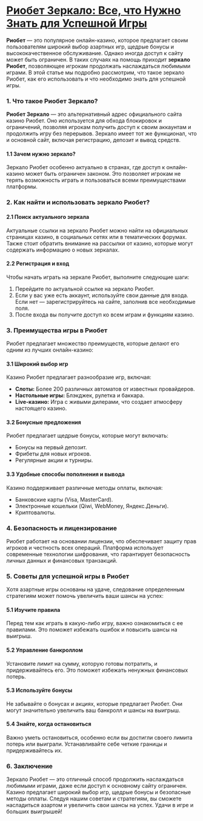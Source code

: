 # [Риобет Зеркало: Все, что Нужно Знать для Успешной Игры](https://brandplay.link/TnjsxFvH)

**Риобет** — это популярное онлайн-казино, которое предлагает своим пользователям широкий выбор азартных игр, щедрые бонусы и высококачественное обслуживание. Однако иногда доступ к сайту может быть ограничен. В таких случаях на помощь приходит **зеркало Риобет**, позволяющее игрокам продолжать наслаждаться любимыми играми. В этой статье мы подробно рассмотрим, что такое зеркало Риобет, как его использовать и что необходимо знать для успешной игры.

### 1. Что такое Риобет Зеркало?

**Риобет Зеркало** — это альтернативный адрес официального сайта казино Риобет. Оно используется для обхода блокировок и ограничений, позволяя игрокам получить доступ к своим аккаунтам и продолжить игру без перерывов. Зеркало имеет тот же функционал, что и основной сайт, включая регистрацию, депозит и вывод средств.

#### 1.1 Зачем нужно зеркало?

Зеркало Риобет особенно актуально в странах, где доступ к онлайн-казино может быть ограничен законом. Это позволяет игрокам не терять возможность играть и пользоваться всеми преимуществами платформы.

### 2. Как найти и использовать зеркало Риобет?

#### 2.1 Поиск актуального зеркала

Актуальные ссылки на зеркало Риобет можно найти на официальных страницах казино, в социальных сетях или в тематических форумах. Также стоит обратить внимание на рассылки от казино, которые могут содержать информацию о новых зеркалах.

#### 2.2 Регистрация и вход

Чтобы начать играть на зеркале Риобет, выполните следующие шаги:

1. Перейдите по актуальной ссылке на зеркало Риобет.
2. Если у вас уже есть аккаунт, используйте свои данные для входа. Если нет — зарегистрируйтесь на сайте, заполнив все необходимые поля.
3. После входа вы получите доступ ко всем играм и функциям казино.

### 3. Преимущества игры в Риобет

Риобет предлагает множество преимуществ, которые делают его одним из лучших онлайн-казино:

#### 3.1 Широкий выбор игр

Казино Риобет предлагает разнообразие игр, включая:

* **Слоты:** Более 200 различных автоматов от известных провайдеров.
* **Настольные игры:** Блэкджек, рулетка и баккара.
* **Live-казино:** Игра с живыми дилерами, что создает атмосферу настоящего казино.

#### 3.2 Бонусные предложения

Риобет предлагает щедрые бонусы, которые могут включать:

* Бонусы на первый депозит.
* Фрибеты для новых игроков.
* Регулярные акции и турниры.

#### 3.3 Удобные способы пополнения и вывода

Казино поддерживает различные методы оплаты, включая:

* Банковские карты (Visa, MasterCard).
* Электронные кошельки (Qiwi, WebMoney, Яндекс.Деньги).
* Криптовалюты.

### 4. Безопасность и лицензирование

Риобет работает на основании лицензии, что обеспечивает защиту прав игроков и честность всех операций. Платформа использует современные технологии шифрования, что гарантирует безопасность личных данных и финансовых транзакций.

### 5. Советы для успешной игры в Риобет

Хотя азартные игры основаны на удаче, следование определенным стратегиям может помочь увеличить ваши шансы на успех:

#### 5.1 Изучите правила

Перед тем как играть в какую-либо игру, важно ознакомиться с ее правилами. Это поможет избежать ошибок и повысить шансы на выигрыш.

#### 5.2 Управление банкроллом

Установите лимит на сумму, которую готовы потратить, и придерживайтесь его. Это поможет избежать ненужных финансовых потерь.

#### 5.3 Используйте бонусы

Не забывайте о бонусах и акциях, которые предлагает Риобет. Они могут значительно увеличить ваш банкролл и шансы на выигрыш.

#### 5.4 Знайте, когда остановиться

Важно уметь остановиться, особенно если вы достигли своего лимита потерь или выиграли. Устанавливайте себе четкие границы и придерживайтесь их.

### 6. Заключение

Зеркало Риобет — это отличный способ продолжить наслаждаться любимыми играми, даже если доступ к основному сайту ограничен. Казино предлагает широкий выбор игр, щедрые бонусы и безопасные методы оплаты. Следуя нашим советам и стратегиям, вы сможете насладиться азартом и увеличить свои шансы на успех. Удачи в игре и больших выигрышей!

###
